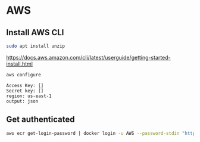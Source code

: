 # AWS

## Install AWS CLI

```sh
sudo apt install unzip
```

https://docs.aws.amazon.com/cli/latest/userguide/getting-started-install.html

```sh
aws configure
```

```
Access Key: []
Secret key: []
region: us-east-1
output: json
```

## Get authenticated

```sh
aws ecr get-login-password | docker login -u AWS --password-stdin "https://$(aws sts get-caller-identity --query 'Account' --output text).dkr.ecr.us-east-1.amazonaws.com"

```
